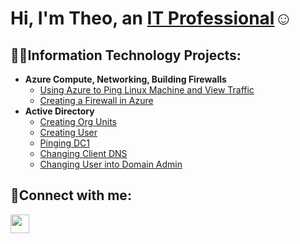 <h1>Hi, I'm Theo, an <a href="https://www.linkedin.com/in/theodore-chris-piercy/">IT Professional</a>☺</h1>

<h2>👨‍💻Information Technology Projects:</h2>

- <b>Azure Compute, Networking, Building Firewalls </b>
  - [Using Azure to Ping Linux Machine and View Traffic](https://github.com/tcpiercy/ping-linux-machine-azure)
  - [Creating a Firewall in Azure](https://github.com/tcpiercy/create-firewall-azure)
- <b>Active Directory</b>
  - [Creating Org Units](https://github.com/tcpiercy/changing-user-to-admin)
  - [Creating User](https://github.com/tcpiercy/creating-org-units)
  - [Pinging DC1](https://github.com/tcpiercy/pinging-dc1)
  - [Changing Client DNS](https://github.com/tcpiercy/changing-client-dns)
  - [Changing User into Domain Admin](https://github.com/tcpiercy/creating-a-user)
  




<h2>🤳Connect with me:</h2>

<a href="https://www.linkedin.com/in/theodore-chris-piercy/">
  <img src="https://upload.wikimedia.org/wikipedia/commons/c/ca/LinkedIn_logo_initials.png" width="30">
</a>
